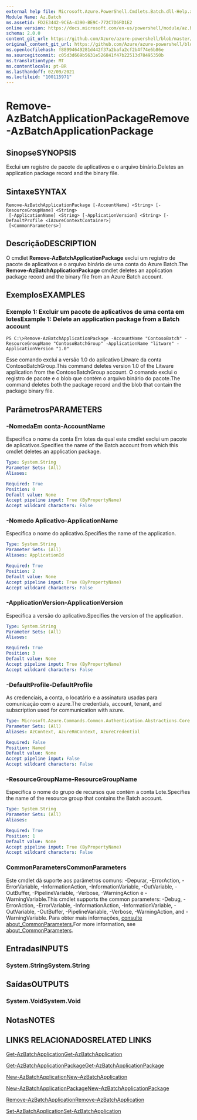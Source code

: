 ```yaml
---
external help file: Microsoft.Azure.PowerShell.Cmdlets.Batch.dll-Help.xml
Module Name: Az.Batch
ms.assetid: FD2E3442-9CEA-4390-BE9C-772C7D6FD1E2
online version: https://docs.microsoft.com/en-us/powershell/module/az.batch/remove-azbatchapplicationpackage
schema: 2.0.0
content_git_url: https://github.com/Azure/azure-powershell/blob/master/src/Batch/Batch/help/Remove-AzBatchApplicationPackage.md
original_content_git_url: https://github.com/Azure/azure-powershell/blob/master/src/Batch/Batch/help/Remove-AzBatchApplicationPackage.md
ms.openlocfilehash: f88994649281d442f37a2bafa2cf2b4f74e6b86e
ms.sourcegitcommit: c05d3d669b5631e526841f47b22513d78495350b
ms.translationtype: MT
ms.contentlocale: pt-BR
ms.lasthandoff: 02/09/2021
ms.locfileid: "100115971"
---
```

# <span data-ttu-id="51478-101">Remove-AzBatchApplicationPackage</span><span class="sxs-lookup"><span data-stu-id="51478-101">Remove-AzBatchApplicationPackage</span></span>

## <span data-ttu-id="51478-102">Sinopse</span><span class="sxs-lookup"><span data-stu-id="51478-102">SYNOPSIS</span></span>
<span data-ttu-id="51478-103">Exclui um registro de pacote de aplicativos e o arquivo binário.</span><span class="sxs-lookup"><span data-stu-id="51478-103">Deletes an application package record and the binary file.</span></span>

## <span data-ttu-id="51478-104">Sintaxe</span><span class="sxs-lookup"><span data-stu-id="51478-104">SYNTAX</span></span>

```
Remove-AzBatchApplicationPackage [-AccountName] <String> [-ResourceGroupName] <String>
 [-ApplicationName] <String> [-ApplicationVersion] <String> [-DefaultProfile <IAzureContextContainer>]
 [<CommonParameters>]
```

## <span data-ttu-id="51478-105">Descrição</span><span class="sxs-lookup"><span data-stu-id="51478-105">DESCRIPTION</span></span>
<span data-ttu-id="51478-106">O cmdlet **Remove-AzBatchApplicationPackage** exclui um registro de pacote de aplicativos e o arquivo binário de uma conta do Azure Batch.</span><span class="sxs-lookup"><span data-stu-id="51478-106">The **Remove-AzBatchApplicationPackage** cmdlet deletes an application package record and the binary file from an Azure Batch account.</span></span>

## <span data-ttu-id="51478-107">Exemplos</span><span class="sxs-lookup"><span data-stu-id="51478-107">EXAMPLES</span></span>

### <span data-ttu-id="51478-108">Exemplo 1: Excluir um pacote de aplicativos de uma conta em lotes</span><span class="sxs-lookup"><span data-stu-id="51478-108">Example 1: Delete an application package from a Batch account</span></span>
```
PS C:\>Remove-AzBatchApplicationPackage -AccountName "ContosoBatch" -ResourceGroupName "ContosoBatchGroup" -ApplicationName "litware" -ApplicationVersion "1.0"
```

<span data-ttu-id="51478-109">Esse comando exclui a versão 1.0 do aplicativo Litware da conta ContosoBatchGroup.</span><span class="sxs-lookup"><span data-stu-id="51478-109">This command deletes version 1.0 of the Litware application from the ContosoBatchGroup account.</span></span>
<span data-ttu-id="51478-110">O comando exclui o registro de pacote e o blob que contém o arquivo binário do pacote.</span><span class="sxs-lookup"><span data-stu-id="51478-110">The command deletes both the package record and the blob that contain the package binary file.</span></span>

## <span data-ttu-id="51478-111">Parâmetros</span><span class="sxs-lookup"><span data-stu-id="51478-111">PARAMETERS</span></span>

### <span data-ttu-id="51478-112">-NomedaEm conta</span><span class="sxs-lookup"><span data-stu-id="51478-112">-AccountName</span></span>
<span data-ttu-id="51478-113">Especifica o nome da conta Em lotes da qual este cmdlet exclui um pacote de aplicativos.</span><span class="sxs-lookup"><span data-stu-id="51478-113">Specifies the name of the Batch account from which this cmdlet deletes an application package.</span></span>

```yaml
Type: System.String
Parameter Sets: (All)
Aliases:

Required: True
Position: 0
Default value: None
Accept pipeline input: True (ByPropertyName)
Accept wildcard characters: False
```

### <span data-ttu-id="51478-114">-Nomedo Aplicativo</span><span class="sxs-lookup"><span data-stu-id="51478-114">-ApplicationName</span></span>
<span data-ttu-id="51478-115">Especifica o nome do aplicativo.</span><span class="sxs-lookup"><span data-stu-id="51478-115">Specifies the name of the application.</span></span>

```yaml
Type: System.String
Parameter Sets: (All)
Aliases: ApplicationId

Required: True
Position: 2
Default value: None
Accept pipeline input: True (ByPropertyName)
Accept wildcard characters: False
```

### <span data-ttu-id="51478-116">-ApplicationVersion</span><span class="sxs-lookup"><span data-stu-id="51478-116">-ApplicationVersion</span></span>
<span data-ttu-id="51478-117">Especifica a versão do aplicativo.</span><span class="sxs-lookup"><span data-stu-id="51478-117">Specifies the version of the application.</span></span>

```yaml
Type: System.String
Parameter Sets: (All)
Aliases:

Required: True
Position: 3
Default value: None
Accept pipeline input: True (ByPropertyName)
Accept wildcard characters: False
```

### <span data-ttu-id="51478-118">-DefaultProfile</span><span class="sxs-lookup"><span data-stu-id="51478-118">-DefaultProfile</span></span>
<span data-ttu-id="51478-119">As credenciais, a conta, o locatário e a assinatura usadas para comunicação com o azure.</span><span class="sxs-lookup"><span data-stu-id="51478-119">The credentials, account, tenant, and subscription used for communication with azure.</span></span>

```yaml
Type: Microsoft.Azure.Commands.Common.Authentication.Abstractions.Core.IAzureContextContainer
Parameter Sets: (All)
Aliases: AzContext, AzureRmContext, AzureCredential

Required: False
Position: Named
Default value: None
Accept pipeline input: False
Accept wildcard characters: False
```

### <span data-ttu-id="51478-120">-ResourceGroupName</span><span class="sxs-lookup"><span data-stu-id="51478-120">-ResourceGroupName</span></span>
<span data-ttu-id="51478-121">Especifica o nome do grupo de recursos que contém a conta Lote.</span><span class="sxs-lookup"><span data-stu-id="51478-121">Specifies the name of the resource group that contains the Batch account.</span></span>

```yaml
Type: System.String
Parameter Sets: (All)
Aliases:

Required: True
Position: 1
Default value: None
Accept pipeline input: True (ByPropertyName)
Accept wildcard characters: False
```

### <span data-ttu-id="51478-122">CommonParameters</span><span class="sxs-lookup"><span data-stu-id="51478-122">CommonParameters</span></span>
<span data-ttu-id="51478-123">Este cmdlet dá suporte aos parâmetros comuns: -Depurar, -ErrorAction, -ErrorVariable, -InformationAction, -InformationVariable, -OutVariable, -OutBuffer, -PipelineVariable, -Verbose, -WarningAction e -WarningVariable.</span><span class="sxs-lookup"><span data-stu-id="51478-123">This cmdlet supports the common parameters: -Debug, -ErrorAction, -ErrorVariable, -InformationAction, -InformationVariable, -OutVariable, -OutBuffer, -PipelineVariable, -Verbose, -WarningAction, and -WarningVariable.</span></span> <span data-ttu-id="51478-124">Para obter mais informações, [consulte about_CommonParameters.](http://go.microsoft.com/fwlink/?LinkID=113216)</span><span class="sxs-lookup"><span data-stu-id="51478-124">For more information, see [about_CommonParameters](http://go.microsoft.com/fwlink/?LinkID=113216).</span></span>

## <span data-ttu-id="51478-125">Entradas</span><span class="sxs-lookup"><span data-stu-id="51478-125">INPUTS</span></span>

### <span data-ttu-id="51478-126">System.String</span><span class="sxs-lookup"><span data-stu-id="51478-126">System.String</span></span>

## <span data-ttu-id="51478-127">Saídas</span><span class="sxs-lookup"><span data-stu-id="51478-127">OUTPUTS</span></span>

### <span data-ttu-id="51478-128">System.Void</span><span class="sxs-lookup"><span data-stu-id="51478-128">System.Void</span></span>

## <span data-ttu-id="51478-129">Notas</span><span class="sxs-lookup"><span data-stu-id="51478-129">NOTES</span></span>

## <span data-ttu-id="51478-130">LINKS RELACIONADOS</span><span class="sxs-lookup"><span data-stu-id="51478-130">RELATED LINKS</span></span>

[<span data-ttu-id="51478-131">Get-AzBatchApplication</span><span class="sxs-lookup"><span data-stu-id="51478-131">Get-AzBatchApplication</span></span>](./Get-AzBatchApplication.md)

[<span data-ttu-id="51478-132">Get-AzBatchApplicationPackage</span><span class="sxs-lookup"><span data-stu-id="51478-132">Get-AzBatchApplicationPackage</span></span>](./Get-AzBatchApplicationPackage.md)

[<span data-ttu-id="51478-133">New-AzBatchApplication</span><span class="sxs-lookup"><span data-stu-id="51478-133">New-AzBatchApplication</span></span>](./New-AzBatchApplication.md)

[<span data-ttu-id="51478-134">New-AzBatchApplicationPackage</span><span class="sxs-lookup"><span data-stu-id="51478-134">New-AzBatchApplicationPackage</span></span>](./New-AzBatchApplicationPackage.md)

[<span data-ttu-id="51478-135">Remove-AzBatchApplication</span><span class="sxs-lookup"><span data-stu-id="51478-135">Remove-AzBatchApplication</span></span>](./Remove-AzBatchApplication.md)

[<span data-ttu-id="51478-136">Set-AzBatchApplication</span><span class="sxs-lookup"><span data-stu-id="51478-136">Set-AzBatchApplication</span></span>](./Set-AzBatchApplication.md)


